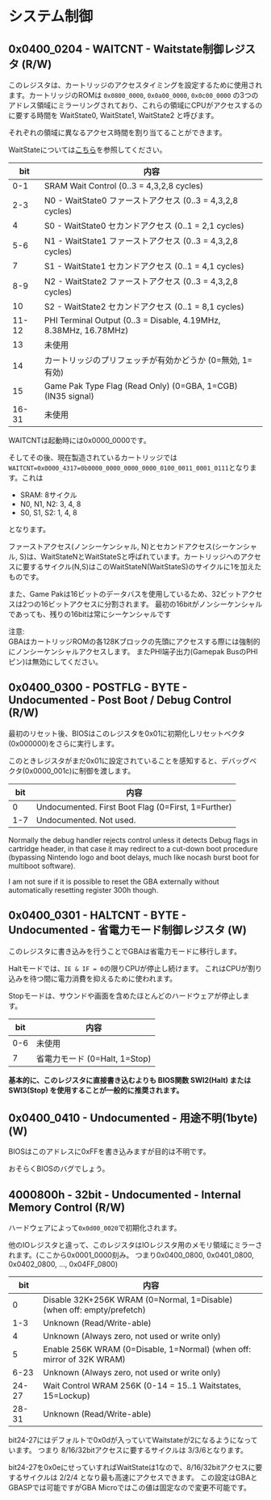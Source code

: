 # システム制御

## 0x0400_0204 - WAITCNT - Waitstate制御レジスタ (R/W)

このレジスタは、カートリッジのアクセスタイミングを設定するために使用されます。カートリッジのROMは `0x0800_0000`, `0x0a00_0000`, `0x0c00_0000` の3つのアドレス領域にミラーリングされており、これらの領域にCPUがアクセスするのに要する時間を WaitState0, WaitState1, WaitState2 と呼びます。

それぞれの領域に異なるアクセス時間を割り当てることができます。

WaitStateについては[こちら](arm7tdmi/cycle.md#waitstate---待機状態)を参照してください。

 bit  |  内容
----- | -----
0-1   | SRAM Wait Control          (0..3 = 4,3,2,8 cycles)
2-3   | N0 - WaitState0 ファーストアクセス  (0..3 = 4,3,2,8 cycles)
4     | S0 - WaitState0 セカンドアクセス (0..1 = 2,1 cycles)
5-6   | N1 - WaitState1 ファーストアクセス  (0..3 = 4,3,2,8 cycles)
7     | S1 - WaitState1 セカンドアクセス (0..1 = 4,1 cycles)
8-9   | N2 - WaitState2 ファーストアクセス  (0..3 = 4,3,2,8 cycles)
10    | S2 - WaitState2 セカンドアクセス (0..1 = 8,1 cycles)
11-12 | PHI Terminal Output        (0..3 = Disable, 4.19MHz, 8.38MHz, 16.78MHz)
13    | 未使用
14    | カートリッジのプリフェッチが有効かどうか (0=無効, 1=有効)
15    | Game Pak Type Flag  (Read Only) (0=GBA, 1=CGB) (IN35 signal)
16-31 | 未使用

WAITCNTは起動時には0x0000_0000です。

そしてその後、現在製造されているカートリッジでは `WAITCNT=0x0000_4317=0b0000_0000_0000_0000_0100_0011_0001_0111`となります。これは

- SRAM: 8サイクル
- N0, N1, N2: 3, 4, 8
- S0, S1, S2: 1, 4, 8

となります。

ファーストアクセス(ノンシーケンシャル, N)とセカンドアクセス(シーケンシャル, S)は、WaitStateNとWaitStateSと呼ばれています。カートリッジへのアクセスに要するサイクル(N,S)はこのWaitStateN(WaitStateS)のサイクルに1を加えたものです。

また、Game Pakは16ビットのデータバスを使用しているため、32ビットアクセスは2つの16ビットアクセスに分割されます。 最初の16bitがノンシーケンシャルであっても、残りの16bitは常にシーケンシャルです

注意:  
GBAはカートリッジROMの各128Kブロックの先頭にアクセスする際には強制的にノンシーケンシャルアクセスします。 またPHI端子出力(Gamepak BusのPHIピン)は無効にしてください。

## 0x0400_0300 - POSTFLG - BYTE - Undocumented - Post Boot / Debug Control (R/W)

最初のリセット後、BIOSはこのレジスタを0x01に初期化しリセットベクタ(0x000000)をさらに実行します。

このときレジスタがまだ0x01に設定されていることを感知すると、デバッグベクタ(0x0000_001c)に制御を渡します。

 bit  |  内容
----- | -----
0 | Undocumented. First Boot Flag  (0=First, 1=Further)
1-7 | Undocumented. Not used.

Normally the debug handler rejects control unless it detects Debug flags in cartridge header, in that case it may redirect to a cut-down boot procedure (bypassing Nintendo logo and boot delays, much like nocash burst boot for multiboot software). 

I am not sure if it is possible to reset the GBA externally without automatically resetting register 300h though.

## 0x0400_0301 - HALTCNT - BYTE - Undocumented - 省電力モード制御レジスタ (W)

このレジスタに書き込みを行うことでGBAは省電力モードに移行します。

Haltモードでは、`IE & IF = 0`の限りCPUが停止し続けます。 これはCPUが割り込みを待つ間に電力消費を抑えるために使われます。

Stopモードは、サウンドや画面を含めたほとんどのハードウェアが停止します。

 bit  |  内容
----- | -----
0-6 | 未使用
7   | 省電力モード  (0=Halt, 1=Stop)

**基本的に、このレジスタに直接書き込むよりも BIOS関数 SWI2(Halt) または SWI3(Stop) を使用することが一般的に推奨されます。**

## 0x0400_0410 - Undocumented - 用途不明(1byte) (W)

BIOSはこのアドレスに0xFFを書き込みますが目的は不明です。

おそらくBIOSのバグでしょう。

## 4000800h - 32bit - Undocumented - Internal Memory Control (R/W)

ハードウェアによって`0x0d00_0020`で初期化されます。

他のIOレジスタと違って、このレジスタはIOレジスタ用のメモリ領域にミラーされます。(ここから0x0001_0000刻み。 つまり0x0400_0800, 0x0401_0800, 0x0402_0800, ..., 0x04FF_0800)

 bit  |  内容
----- | -----
0     | Disable 32K+256K WRAM (0=Normal, 1=Disable) (when off: empty/prefetch)
1-3   | Unknown          (Read/Write-able)
4     | Unknown          (Always zero, not used or write only)
5     | Enable 256K WRAM (0=Disable, 1=Normal) (when off: mirror of 32K WRAM)
6-23  | Unknown          (Always zero, not used or write only)
24-27 | Wait Control WRAM 256K (0-14 = 15..1 Waitstates, 15=Lockup)
28-31 | Unknown          (Read/Write-able)

bit24-27にはデフォルトで0x0dが入っていてWaitstateが2になるようになっています。 つまり 8/16/32bitアクセスに要するサイクルは 3/3/6となります。

bit24-27を0x0eにせっていすればWaitStateは1なので、8/16/32bitアクセスに要するサイクルは 2/2/4 となり最も高速にアクセスできます。 この設定はGBAとGBASPでは可能ですがGBA Microではこの値は固定なので変更不可能です。
